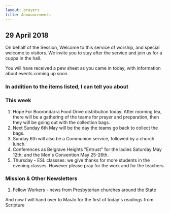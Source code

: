 ```yaml
---
layout: prayers
title: Announcements
---
```

 
## 29 April 2018

On behalf of the Session, Welcome to this service of worship, and special welcome to visitors. We invite you to stay after the service and join us for a cuppa in the hall.

You will have received a pew sheet as you came in today, with information about events coming up soon.

### In addition to the items listed, I can tell you about

### This week  

1. Hope For Boorondarra Food Drive distribution today. After morning tea, there will be a gathering of the teams for prayer and preparation, then they will be going out with the collection bags.
1. Next Sunday 6th May will be the day the teams go back to collect the bags. 
1. Sunday 6th will also be a Communion service, followed by a church lunch.
1. Conferences as Belgrave Heights "Entrust" for the ladies Saturday May 12th; and the Men's Convention May 25-26th.
1. Thursday - ESL classses: we give thanks for more students in the evening classes. However please pray for the work and for the teachers.


### Mission & Other Newsletters  

1. Fellow Workers - news from Presbyterian churches around the State  


And now I will hand over to MarJo for the first of today's readings from Scripture